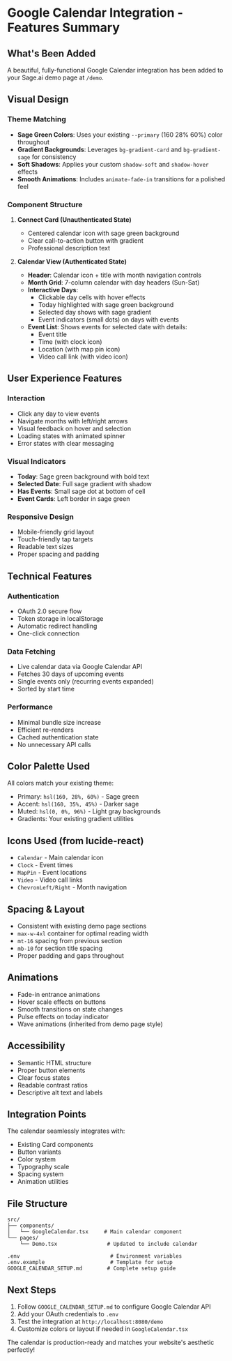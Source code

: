 # Google Calendar Integration - Features Summary

## What's Been Added

A beautiful, fully-functional Google Calendar integration has been added to your Sage.ai demo page at `/demo`.

## Visual Design

### Theme Matching
- **Sage Green Colors**: Uses your existing `--primary` (160 28% 60%) color throughout
- **Gradient Backgrounds**: Leverages `bg-gradient-card` and `bg-gradient-sage` for consistency
- **Soft Shadows**: Applies your custom `shadow-soft` and `shadow-hover` effects
- **Smooth Animations**: Includes `animate-fade-in` transitions for a polished feel

### Component Structure

1. **Connect Card (Unauthenticated State)**
   - Centered calendar icon with sage green background
   - Clear call-to-action button with gradient
   - Professional description text

2. **Calendar View (Authenticated State)**
   - **Header**: Calendar icon + title with month navigation controls
   - **Month Grid**: 7-column calendar with day headers (Sun-Sat)
   - **Interactive Days**:
     - Clickable day cells with hover effects
     - Today highlighted with sage green background
     - Selected day shows with sage gradient
     - Event indicators (small dots) on days with events
   - **Event List**: Shows events for selected date with details:
     - Event title
     - Time (with clock icon)
     - Location (with map pin icon)
     - Video call link (with video icon)

## User Experience Features

### Interaction
- Click any day to view events
- Navigate months with left/right arrows
- Visual feedback on hover and selection
- Loading states with animated spinner
- Error states with clear messaging

### Visual Indicators
- **Today**: Sage green background with bold text
- **Selected Date**: Full sage gradient with shadow
- **Has Events**: Small sage dot at bottom of cell
- **Event Cards**: Left border in sage green

### Responsive Design
- Mobile-friendly grid layout
- Touch-friendly tap targets
- Readable text sizes
- Proper spacing and padding

## Technical Features

### Authentication
- OAuth 2.0 secure flow
- Token storage in localStorage
- Automatic redirect handling
- One-click connection

### Data Fetching
- Live calendar data via Google Calendar API
- Fetches 30 days of upcoming events
- Single events only (recurring events expanded)
- Sorted by start time

### Performance
- Minimal bundle size increase
- Efficient re-renders
- Cached authentication state
- No unnecessary API calls

## Color Palette Used

All colors match your existing theme:
- Primary: `hsl(160, 28%, 60%)` - Sage green
- Accent: `hsl(160, 35%, 45%)` - Darker sage
- Muted: `hsl(0, 0%, 96%)` - Light gray backgrounds
- Gradients: Your existing gradient utilities

## Icons Used (from lucide-react)

- `Calendar` - Main calendar icon
- `Clock` - Event times
- `MapPin` - Event locations
- `Video` - Video call links
- `ChevronLeft/Right` - Month navigation

## Spacing & Layout

- Consistent with existing demo page sections
- `max-w-4xl` container for optimal reading width
- `mt-16` spacing from previous section
- `mb-10` for section title spacing
- Proper padding and gaps throughout

## Animations

- Fade-in entrance animations
- Hover scale effects on buttons
- Smooth transitions on state changes
- Pulse effects on today indicator
- Wave animations (inherited from demo page style)

## Accessibility

- Semantic HTML structure
- Proper button elements
- Clear focus states
- Readable contrast ratios
- Descriptive alt text and labels

## Integration Points

The calendar seamlessly integrates with:
- Existing Card components
- Button variants
- Color system
- Typography scale
- Spacing system
- Animation utilities

## File Structure

```
src/
├── components/
│   └── GoogleCalendar.tsx     # Main calendar component
└── pages/
    └── Demo.tsx                # Updated to include calendar

.env                             # Environment variables
.env.example                     # Template for setup
GOOGLE_CALENDAR_SETUP.md        # Complete setup guide
```

## Next Steps

1. Follow `GOOGLE_CALENDAR_SETUP.md` to configure Google Calendar API
2. Add your OAuth credentials to `.env`
3. Test the integration at `http://localhost:8080/demo`
4. Customize colors or layout if needed in `GoogleCalendar.tsx`

The calendar is production-ready and matches your website's aesthetic perfectly!